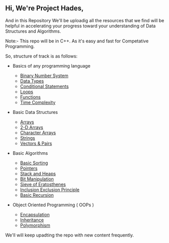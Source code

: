 ## Hi, We're Project Hades, ##

And in this Repository We'll be uploadig all the resources that we find will be helpful in accelerating your progress toward your understanding of Data Structures and Algorithms.

Note:- This repo will be in C++. As it's easy and fast for Competative Programming. 


So, structure of track is as follows:
* Basics of any programming language
    - [Binary Number System](https://www.tutorialspoint.com/computer_fundamentals/computer_number_system.htm)
    - [Data Types]()
    - [Conditional Statements]()
    - [Loops]()
    - [Functions]()
    - [Time Complexity]()

* Basic Data Structures
    - [Arrays]()
    - [2-D Arrays]()
    - [Character Arrays]()
    - [Strings]()
    - [Vectors & Pairs]()

* Basic Algorithms
    - [Basic Sorting]()
    - [Pointers]()
    - [Stack and Heaps]()
    - [Bit Manipulation]()
    - [Sieve of Eratosthenes]()
    - [Inclusion Exclusion Principle]()
    - [Basic Recursion]()

* Object Oriented Programming ( OOPs )
    - [Encapsulation]()
    - [Inheritance]()
    - [Polymorphism]()

We'll will keep upadting the repo with new content frequently.
